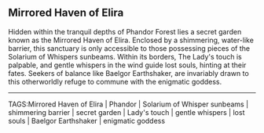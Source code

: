 ## Mirrored Haven of Elira

Hidden within the tranquil depths of Phandor Forest lies a secret garden known as the Mirrored Haven of Elira. Enclosed by a shimmering, water-like barrier, this sanctuary is only accessible to those possessing pieces of the Solarium of Whispers sunbeams. Within its borders, The Lady's touch is palpable, and gentle whispers in the wind guide lost souls, hinting at their fates. Seekers of balance like Baelgor Earthshaker, are invariably drawn to this otherworldly refuge to commune with the enigmatic goddess.


---

TAGS:Mirrored Haven of Elira | Phandor | Solarium of Whisper sunbeams | shimmering barrier | secret garden | Lady's touch | gentle whispers | lost souls | Baelgor Earthshaker | enigmatic goddess
